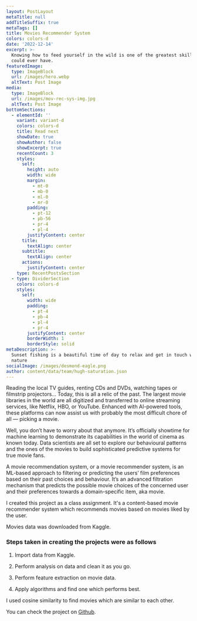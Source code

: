 ```yaml
---
layout: PostLayout
metaTitle: null
addTitleSuffix: true
metaTags: []
title: Movies Recommender System
colors: colors-d
date: '2022-12-14'
excerpt: >-
  Knowing how to feed yourself in the wild is one of the greatest skills you
  could ever have.
featuredImage:
  type: ImageBlock
  url: /images/hero.webp
  altText: Post Image
media:
  type: ImageBlock
  url: /images/mov-rec-sys-img.jpg
  altText: Post Image
bottomSections:
  - elementId: ''
    variant: variant-d
    colors: colors-d
    title: Read next
    showDate: true
    showAuthor: false
    showExcerpt: true
    recentCount: 3
    styles:
      self:
        height: auto
        width: wide
        margin:
          - mt-0
          - mb-0
          - ml-0
          - mr-0
        padding:
          - pt-12
          - pb-56
          - pr-4
          - pl-4
        justifyContent: center
      title:
        textAlign: center
      subtitle:
        textAlign: center
      actions:
        justifyContent: center
    type: RecentPostsSection
  - type: DividerSection
    colors: colors-d
    styles:
      self:
        width: wide
        padding:
          - pt-4
          - pb-4
          - pl-4
          - pr-4
        justifyContent: center
        borderWidth: 1
        borderStyle: solid
metaDescription: >-
  Sunset fishing is a beautiful time of day to relax and get in touch with
  nature
socialImage: /images/desmond-eagle.png
author: content/data/team/hugh-saturation.json
---
```

Reading the local TV guides, renting CDs and DVDs, watching tapes or filmstrip projectors... Today, this is all a relic of the past. The largest movie libraries in the world are all digitized and transferred to online streaming services, like Netflix, HBO, or YouTube. Enhanced with AI-powered tools, these platforms can now assist us with probably the most difficult chore of all — picking a movie.

Well, you don’t have to worry about that anymore. It’s officially showtime for machine learning to demonstrate its capabilities in the world of cinema as known today. Data scientists are all set to explore our behavioural patterns and the ones of the movies to build sophisticated predictive systems for true movie fans.

A movie recommendation system, or a movie recommender system, is an ML-based approach to filtering or predicting the users’ film preferences based on their past choices and behaviour. It’s an advanced filtration mechanism that predicts the possible movie choices of the concerned user and their preferences towards a domain-specific item, aka movie.

I created this project as a class assignment. It's a content-based movie recommender system which recommends movies based on movies liked by the user.

Movies data was downloaded from Kaggle.

### Steps taken in creating the projects were as follows

1.  Import data from Kaggle.

2.  Perform analysis on data and clean it as you go.

3.  Perform feature extraction on movie data.

4.  Apply algorithms and find one which performs best.

I used cosine similarity to find movies which are similar to each other.

You can check the project on [Github](https://github.com/astrovishalthakur/Mov-Rec-Sys-Advanced).
